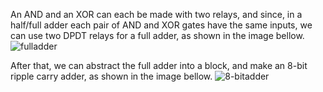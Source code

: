 An AND and an XOR can each be made with two relays, and since, in a half/full adder each pair of AND and XOR gates have the same inputs, we can use two DPDT relays for a full adder, as shown in the image bellow.
![fulladder](https://github.com/ImMihai689/RelayComputer/assets/75139772/1dfed559-cfaf-40a8-904e-d35f6aaf38b1)

After that, we can abstract the full adder into a block, and make an 8-bit ripple carry adder, as shown in the image bellow.
![8-bitadder](https://github.com/ImMihai689/RelayComputer/assets/75139772/2f7dcb54-06d0-4b13-ae89-8dc714e5325c)
